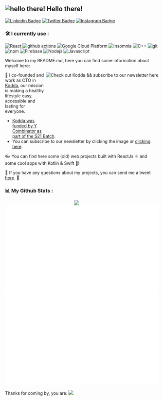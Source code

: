 
## <img src="https://user-images.githubusercontent.com/9059670/215295863-0a22bed5-bb53-4cad-9d91-a775916d8c20.gif" alt="hello there!" width="30"/> Hello there! 

[![Linkedin Badge](https://img.shields.io/badge/-mikealvaradol-blue?style=flat&logo=Linkedin&logoColor=white&link=https://www.linkedin.com/in/mikealvaradol/)](https://www.linkedin.com/in/mikealvaradol/)
[![Twitter Badge](https://img.shields.io/badge/-@_mikealvaradol-1ca0f1?style=flat&labelColor=1ca0f1&logo=twitter&logoColor=white&link=https://twitter.com/mikealvaradol)](https://twitter.com/mikealvaradol)
[![Instagram Badge](https://img.shields.io/badge/-@_mikealvaradol-purple?style=flat&logo=instagram&logoColor=white&link=https://instagram.com/mikealvaradol/)](https://instagram.com/mikealvaradol)

<h3> 🛠️ I currently use : </h3>
<p>
  <img alt="React" src="https://img.shields.io/badge/-React-45b8d8?style=flat-square&logo=react&logoColor=white" />
  <img alt="github actions" src="https://img.shields.io/badge/-Github_Actions-2088FF?style=flat-square&logo=github-actions&logoColor=white" />
  <img alt="Google Cloud Platform" src="https://img.shields.io/badge/-Google_Cloud_Platform-1a73e8?style=flat-square&logo=google-cloud&logoColor=white" />
  <img alt="Insomnia" src="https://img.shields.io/badge/-Insomnia-5849BE?style=flat-square&logo=insomnia&logoColor=white" />
  <img alt="C++" src="https://img.shields.io/badge/-++-1d229b?style=flat-square&logo=c&logoColor=white" />
  <img alt="git" src="https://img.shields.io/badge/-Git-black?style=flat-square&logo=github&logoColor=white" />
  <img alt="npm" src="https://img.shields.io/badge/-NPM-CB3837?style=flat-square&logo=npm&logoColor=white" />
  <img alt="Firebase" src="https://img.shields.io/badge/-Firebase-red?style=flat-square&logo=firebase&logoColor=white" />
  <img alt="Nodejs" src="https://img.shields.io/badge/-Nodejs-43853d?style=flat-square&logo=Node.js&logoColor=white" />
  <img alt="Javascript" src="https://img.shields.io/badge/-Javascript-yellow?style=flat-square&logo=javascript&logoColor=white" />
</p>

Welcome to my README.md, here you can find some information about myself here: 

<a href="https://kodda.mx"><img src="https://i.imgur.com/phBWreq.png" alt="Check out Kodda && subscribe to our newsletter here" height="200" align="right"/></a>


💜 I co-founded and work as CTO in [Kodda](https://kodda.mx/), our mission is making a healthy lifestyle easy, accessible and lasting for everyone.
  - [Kodda was funded by Y Combinator as part of the S21 Batch](https://www.ycombinator.com/companies/kodda).
  - You can subscribe to our newsletter by clicking the image or [clicking here](https://kodda.mx).

👓 You can find here some (old) web projects built with ReactJs ⚛️ and some cool apps with Kotlin & Swift 📱!

🦆 If you have any questions about my projects, you can send me a tweet [here](https://twitter.com/MikeAlvaradoL). 🙌

<h3> 📊 My Github Stats : </h3>

<a href="https://kodda.mx">
  <img src="https://user-images.githubusercontent.com/9059670/215300675-9dae9f85-f51f-4ba4-83df-b1712f149846.gif" width="55%" align="right"/>
</a>

![Stats Overview](https://github.com/MikeAlvarado/github-stats-transparent/blob/output/generated/overview.svg)
![Most Used Languages](https://raw.githubusercontent.com/MikeAlvarado/github-stats-transparent/output/generated/languages.svg)

Thanks for coming by, you are: ![](https://visitor-badge.glitch.me/badge?page_id=mikealvaradol&left_color=purple&right_color=purple)

